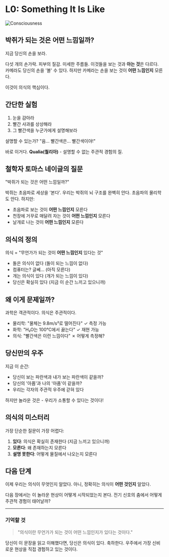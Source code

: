 # L0: Something It Is Like

![Consciousness](../cover/consciousness.png)

## 박쥐가 되는 것은 어떤 느낌일까?

지금 당신의 손을 보라.

다섯 개의 손가락. 피부의 질감. 미세한 주름들. 이것들을 보는 것과 **아는 것**은 다르다. 카메라도 당신의 손을 '볼' 수 있다. 하지만 카메라는 손을 보는 것이 **어떤 느낌인지** 모른다.

이것이 의식의 핵심이다.

## 간단한 실험

1. 눈을 감아라
2. 빨간 사과를 상상해라
3. 그 빨간색을 누군가에게 설명해보라

설명할 수 있는가? "음... 빨간색은... 빨간색이야!" 

바로 이거다. **Qualia(퀄리아)** - 설명할 수 없는 주관적 경험의 질.

## 철학자 토마스 네이글의 질문

"박쥐가 되는 것은 어떤 느낌일까?"

박쥐는 초음파로 세상을 '본다'. 우리는 박쥐의 뇌 구조를 완벽히 안다. 초음파의 물리학도 안다. 하지만:

- 초음파로 보는 것이 **어떤 느낌인지** 모른다
- 천장에 거꾸로 매달려 자는 것이 **어떤 느낌인지** 모른다
- 날개로 나는 것이 **어떤 느낌인지** 모른다

## 의식의 정의

의식 = "무언가가 되는 것이 **어떤 느낌인지** 있다는 것"

- 돌은 의식이 없다 (돌이 되는 느낌이 없다)
- 컴퓨터는? 글쎄... (아직 모른다)
- 개는 의식이 있다 (개가 되는 느낌이 있다)
- 당신은 확실히 있다 (지금 이 순간 느끼고 있으니까)

## 왜 이게 문제일까?

과학은 객관적이다. 의식은 주관적이다.

- 물리학: "물체는 9.8m/s²로 떨어진다" ✓ 측정 가능
- 화학: "H₂O는 100°C에서 끓는다" ✓ 재현 가능  
- 의식: "빨간색은 이런 느낌이다" ✗ 어떻게 측정해?

## 당신만의 우주

지금 이 순간:
- 당신이 보는 파란색과 내가 보는 파란색이 같을까?
- 당신의 '아픔'과 나의 '아픔'이 같을까?
- 우리는 각자의 주관적 우주에 갇혀 있다

하지만 놀라운 것은 - 우리가 소통할 수 있다는 것이다!

## 의식의 미스터리

가장 단순한 질문이 가장 어렵다:

1. **있다**: 의식은 확실히 존재한다 (지금 느끼고 있으니까)
2. **모른다**: 왜 존재하는지 모른다
3. **설명 못한다**: 어떻게 물질에서 나오는지 모른다

## 다음 단계

이제 우리는 의식이 무엇인지 알았다. 아니, 정확히는 의식이 **어떤 것인지** 알았다. 

다음 장에서는 이 놀라운 현상이 어떻게 시작되었는지 본다. 전기 신호의 춤에서 어떻게 주관적 경험이 태어날까?

---

### 기억할 것

> "의식이란 무언가가 되는 것이 어떤 느낌인지가 있다는 것이다."

당신이 이 문장을 읽고 이해했다면, 당신은 의식이 있다. 축하한다. 우주에서 가장 신비로운 현상을 직접 경험하고 있는 것이다.